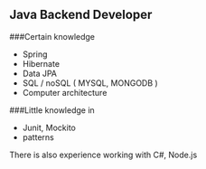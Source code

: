 ## Java Backend Developer

###Certain knowledge

- Spring
- Hibernate
- Data JPA
- SQL / noSQL ( MYSQL, MONGODB )
- Computer architecture

###Little knowledge in

- Junit, Mockito
- patterns

There is also experience working with С#, Node.js




<!--
**Denis11333/Denis11333** is a ✨ _special_ ✨ repository because its `README.md` (this file) appears on your GitHub profile.

Here are some ideas to get you started:

- 🔭 I’m currently working on ...
- 🌱 I’m currently learning ...
- 👯 I’m looking to collaborate on ...
- 🤔 I’m looking for help with ...
- 💬 Ask me about ...
- 📫 How to reach me: ...
- 😄 Pronouns: ...
- ⚡ Fun fact: ...
-->
